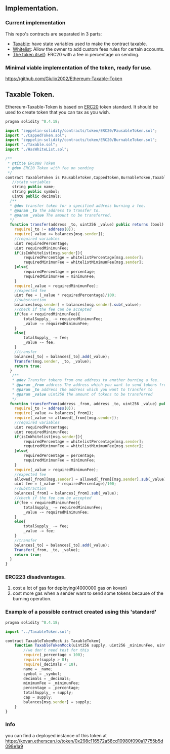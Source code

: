 ## Implementation.

### Current implementation

This repo's contracts are separated in 3 parts:

- [Taxable](https://github.com/Giulio2002/Ethereum-Taxable-Token/blob/master/contracts/Taxable.sol): have state variables used to make the contract taxable.
- [Whitelist](https://github.com/Giulio2002/Ethereum-Taxable-Token/blob/master/contracts/HasWhiteList.sol): Allow the owner to add custom fees rules for certain accounts.
- [The token itself](https://github.com/Giulio2002/Ethereum-Taxable-Token/blob/master/contracts/TaxableToken.sol): ERC20 with a fee in percentage on sending.

### Minimal viable implementation of the token, ready for use.

https://github.com/Giulio2002/Ethereum-Taxable-Token

## Taxable Token.

Ethereum-Taxable-Token is based on [ERC20](https://github.com/OpenZeppelin/zeppelin-solidity/tree/master/contracts/token/ERC20) token standard. It should be used to create token that you can tax as you wish.

```js
pragma solidity ^0.4.18;

import "zeppelin-solidity/contracts/token/ERC20/PausableToken.sol";
import "./CappedToken.sol";
import "zeppelin-solidity/contracts/token/ERC20/BurnableToken.sol";
import "./Taxable.sol";
import "./HasWhiteList.sol";

/**
 * @title ERC888 Token
 * @dev ERC20 Token with fee on sending
 */
contract TaxableToken is PausableToken,CappedToken,BurnableToken,Taxable,HasWhiteList{
   //state variables
   string public name;
   string public symbol;
   uint8 public decimals;
  /**
  * @dev transfer token for a specified address burning a fee.
  * @param _to The address to transfer to.
  * @param _value The amount to be transferred.
  */
  function transfer(address _to, uint256 _value) public returns (bool) {
    require(_to != address(0));
    require(_value <= balances[msg.sender]);
    //required variables
    uint requiredPercentage;
    uint requiredMinimunFee;
    if(isInWhitelist[msg.sender]){
        requiredPercentage = whitelistPercentage[msg.sender];
        requiredMinimunFee = whitelistMinimunFee[msg.sender];
    }else{
        requiredPercentage = percentage;
        requiredMinimunFee = minimunFee;
    }
    require(_value > requiredMinimunFee);
    //expected fee
    uint fee = (_value * requiredPercentage)/100;
    //substraction
    balances[msg.sender] = balances[msg.sender].sub(_value);
    //check if the fee can be accepted
    if(fee < requiredMinimunFee){
        totalSupply_ -= requiredMinimunFee;
        _value -= requiredMinimunFee;
    }
    else{
        totalSupply_ -= fee;
        _value -= fee;
    }
    //transfer
    balances[_to] = balances[_to].add(_value);
    Transfer(msg.sender, _to, _value);
    return true;
  }
   /**
   * @dev Transfer tokens from one address to another burning a fee.
   * @param _from address The address which you want to send tokens from
   * @param _to address The address which you want to transfer to
   * @param _value uint256 the amount of tokens to be transferred
   */
  function transferFrom(address _from, address _to, uint256 _value) public returns (bool) {
    require(_to != address(0));
    require(_value <= balances[_from]);
    require(_value <= allowed[_from][msg.sender]);
    //required variables
    uint requiredPercentage;
    uint requiredMinimunFee;
    if(isInWhitelist[msg.sender]){
        requiredPercentage = whitelistPercentage[msg.sender];
        requiredMinimunFee = whitelistMinimunFee[msg.sender];
    }else{
        requiredPercentage = percentage;
        requiredMinimunFee = minimunFee;
    }
    require(_value > requiredMinimunFee);
    //expected fee
    allowed[_from][msg.sender] = allowed[_from][msg.sender].sub(_value);
    uint fee = (_value * requiredPercentage)/100;
    //substraction
    balances[_from] = balances[_from].sub(_value);
    //check if the fee can be accepted
    if(fee < requiredMinimunFee){
        totalSupply_ -= requiredMinimunFee;
        _value -= requiredMinimunFee;
    }
    else{
        totalSupply_ -= fee;
        _value -= fee;
    }
    //transfer
    balances[_to] = balances[_to].add(_value);
    Transfer(_from, _to, _value);
    return true;
  }
}
```

### ERC223 disadvantages.
  1. cost a lot of gas for deploying(4000000 gas on kovan)
  2. cost more gas when a sender want to send some tokens because of the burning operation.

### Example of a possible contract created using this 'standard'

```js
pragma solidity ^0.4.18;

import "../TaxableToken.sol";

contract TaxableTokenMock is TaxableToken{
    function TaxableTokenMock(uint256 supply, uint256 _minimunFee, uint8 _percentage,string _name,string _symbol,uint8 _decimals) public{
        //we don't need test for this
        require(_percentage < 100);
        require(supply > 0);
        require(_decimals < 18);
        name = _name;
        symbol = _symbol;
        decimals = _decimals;
        minimunFee = _minimunFee;
        percentage = _percentage;
        totalSupply_ = supply;
        cap = supply;
        balances[msg.sender] = supply;
    }
}
```
### Info

you can find a deployed instance of this token at https://kovan.etherscan.io/token/0x298c116572a58cd10980f090a17755b5d098e1a9
